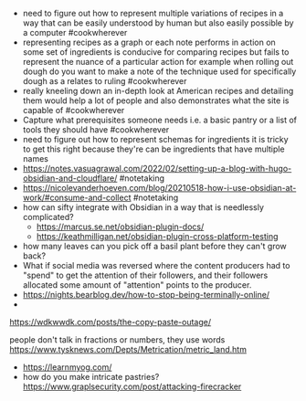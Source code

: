 
 - need to figure out how to represent multiple variations of recipes in a way that can be easily understood by human but also easily possible by a computer #cookwherever 
 - representing recipes as a graph or each note performs in action on some set of ingredients is conducive for comparing recipes but fails to represent the nuance of a particular action for example when rolling out dough do you want to make a note of the technique used for specifically dough as a relates to ruling #cookwherever
 - really kneeling down an in-depth look at American recipes and detailing them would help a lot of people and also demonstrates what the site is capable of #cookwherever 
 - Capture what prerequisites someone needs i.e. a basic pantry or a list of tools they should have #cookwherever 
 - need to figure out how to represent schemas for ingredients it is tricky to get this right because they're can be ingredients that have multiple names
- https://notes.vasuagrawal.com/2022/02/setting-up-a-blog-with-hugo-obsidian-and-cloudflare/ #notetaking
- https://nicolevanderhoeven.com/blog/20210518-how-i-use-obsidian-at-work/#consume-and-collect #notetaking 
- how can sifty integrate with Obsidian in a way that is needlessly complicated?
	- https://marcus.se.net/obsidian-plugin-docs/
	- https://keathmilligan.net/obsidian-plugin-cross-platform-testing
- how many leaves can you pick off a basil plant before they can't grow back?
- What if social media was reversed where the content producers had to "spend" to get the attention of their followers, and their followers allocated some amount of "attention" points to the producer.
- https://nights.bearblog.dev/how-to-stop-being-terminally-online/
- 
https://wdkwwdk.com/posts/the-copy-paste-outage/

people don't talk in fractions or numbers, they use words https://www.tysknews.com/Depts/Metrication/metric_land.htm
- https://learnmyog.com/
- how do you make intricate pastries?
https://www.graplsecurity.com/post/attacking-firecracker
